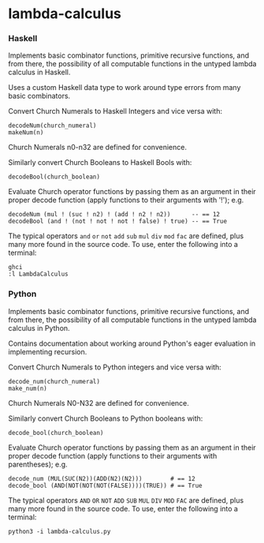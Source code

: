 # lambda-calculus

### Haskell

Implements basic combinator functions, primitive recursive functions,
and from there, the possibility of all computable functions in the
untyped lambda calculus in Haskell.

Uses a custom Haskell data type to work around type errors from many basic combinators.

Convert Church Numerals to Haskell Integers and vice versa with:

    decodeNum(church_numeral)
    makeNum(n)

Church Numerals n0-n32 are defined for convenience.

Similarly convert Church Booleans to Haskell Bools with:

    decodeBool(church_boolean)

Evaluate Church operator functions by passing them as an argument
in their proper decode function (apply functions to their arguments with '!'); e.g.

    decodeNum (mul ! (suc ! n2) ! (add ! n2 ! n2))      -- == 12
    decodeBool (and ! (not ! not ! not ! false) ! true) -- == True

The typical operators `and` `or` `not` `add` `sub` `mul` `div` `mod` `fac` are defined, plus many more found in the source code. 
To use, enter the following into a terminal:

    ghci
    :l LambdaCalculus

### Python

Implements basic combinator functions, primitive recursive functions,
and from there, the possibility of all computable functions in the
untyped lambda calculus in Python.

Contains documentation about working around Python's
eager evaluation in implementing recursion.

Convert Church Numerals to Python integers and vice versa with:

    decode_num(church_numeral)
    make_num(n)

Church Numerals N0-N32 are defined for convenience.

Similarly convert Church Booleans to Python booleans with:

    decode_bool(church_boolean)

Evaluate Church operator functions by passing them as an argument
in their proper decode function (apply functions to their arguments with parentheses); e.g.

    decode_num (MUL(SUC(N2))(ADD(N2)(N2)))        # == 12
    decode_bool (AND(NOT(NOT(NOT(FALSE))))(TRUE)) # == True

The typical operators `AND` `OR` `NOT` `ADD` `SUB` `MUL` `DIV` `MOD` `FAC` are defined, plus many more found in the source code.
To use, enter the following into a terminal:

    python3 -i lambda-calculus.py

